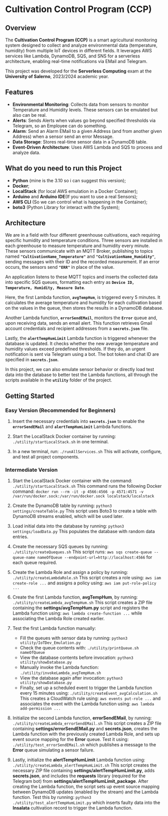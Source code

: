 # Cultivation Control Program (CCP)

## Overview

The **Cultivation Control Program (CCP)** is a smart agricultural monitoring system designed to collect and analyze environmental data (temperature, humidity) from multiple IoT devices in different fields. It leverages AWS services like Lambda, DynamoDB, SQS, and SNS for a serverless architecture, enabling real-time notifications via EMail and Telegram.

This project was developed for the **Serverless Computing** exam at the **University of Salerno**, 2023/2024 academic year.

## Features

- **Environmental Monitoring**: Collects data from sensors to monitor Temperature and Humidity levels. These sensors can be emulated but also can be real.
- **Alerts**: Sends Alerts when values go beyond specified thresholds via Telegram, so an Employee can do something.
- **Alarm**: Send an Alarm EMail to a given Address (and from another given Address) when a sensor send an error Message. 
- **Data Storage**: Stores real-time sensor data in a DynamoDB table.
- **Event-Driven Architecture**: Uses AWS Lambda and SQS to process and analyze data.
  
## What do you need to run this Project

- **Python** (mine is the 3.10 so i can suggest this version);
- **Docker**;
- **LocalStack** (for local AWS emulation in a Docker Container);
- **Arduino** and **Arduino IDE**(If you want to use a real Sensors);
- **AWS CLI** (So we can control what is happening in the Container);
- **boto3** (Python Library for interact with the System);

## Architecture

We are in a field with four different greenhouse cultivations, each requiring specific humidity and temperature conditions. Three sensors are installed in each greenhouse to measure temperature and humidity every minute. These sensors communicate with an MQTT Broker, publishing to topics named **`"CultivationName_Temperature"`** and **`"CultivationName_Humidity"`**, sending messages with their ID and the recorded measurement. If an error occurs, the sensors send **`"ERR"`** in place of the value.

An application listens to these MQTT topics and inserts the collected data into specific SQS queues, formatting each entry as **`Device ID, Temperature, Humidity, Measure Date`**.

Here, the first Lambda function, **`avgTempHum`**, is triggered every 5 minutes. It calculates the average temperature and humidity for each cultivation based on the values in the queue, then stores the results in a DynamoDB database.

Another Lambda function, **`errorSendEMail`**, monitors the **`Error`** queue and, upon receiving data, sends an email alert. This function retrieves Gmail account credentials and recipient addresses from a **`secrets.json`** file.

Lastly, the **`alertTempHumLimit`** Lambda function is triggered whenever the database is updated. It checks whether the new average temperature and humidity values exceed predefined thresholds. If they do, an urgent notification is sent via Telegram using a bot. The bot token and chat ID are specified in **`secrets.json`**.

In this project, we can also emulate sensor behavior or directly load test data into the database to better test the Lambda functions, all through the scripts available in the **`utility`** folder of the project.

## Getting Started

### Easy Version (Recommended for Beginners)

1. Insert the necessary credentials into **`secrets.json`** to enable the **`errorSendEMail`** and **`alertTempHumLimit`** Lambda functions.

2. Start the LocalStack Docker container by running:
   `./utility/startLocalStack.sh`
   in one terminal.

3. In a new terminal, run:
   `./runAllServices.sh`
   This will activate, configure, and test all project components.

### Intermediate Version

1. Start the LocalStack Docker container with the command:
   `./utility/startLocalStack.sh`
   This command runs the following Docker command:
   `docker run --rm -it -p 4566:4566 -p 4571:4571 -v /var/run/docker.sock:/var/run/docker.sock localstack/localstack`

2. Create the DynamoDB table by running:
   `python3 settings/createTable.py`
   This script uses Boto3 to create a table with DynamoDB streams enabled, which will be used later.

3. Load initial data into the database by running:
   `python3 settings/loadData.py`
   This populates the database with random data entries.

4. Create the necessary SQS queues by running:
   `./utility/createQueques.sh`
   This script runs:
   `aws sqs create-queue --queue-name nameOfQueue --endpoint-url=http://localhost:4566`
   for each queue required.

5. Create the Lambda Role and assign a policy by running:
   `./utility/createLambdaRole.sh`
   This script creates a role using:
   `aws iam create-role ...`
   and assigns a policy using:
   `aws iam put-role-policy ...`

6. Create the first Lambda function, **avgTempHum**, by running:
   `./utility/createLambda_avgTempHum.sh`
   This script creates a ZIP file containing the **settings/avgTempHum.py** script and registers the Lambda function using:
   `aws lambda create-function ...`
   while associating the Lambda Role created earlier.

7. Test the first Lambda function manually:
   - Fill the queues with sensor data by running:
     `python3 utility/IoTDev_Emulation.py`
   - Check the queue contents with:
     `./utility/printQueue.sh nameOfQueue`
   - View the database contents before invocation:
     `python3 utility/showDatabase.py`
   - Manually invoke the Lambda function:
     `./utility/invokeLambda_avgTempHum.sh`
   - View the database again after invocation:
     `python3 utility/showDatabase.py`
   - Finally, set up a scheduled event to trigger the Lambda function every 15 minutes using:
     `./utility/createEvent_avgCalculation.sh`
     This creates a CloudWatch rule using:
     `aws events put-role ...`
     and associates the event with the Lambda function using:
     `aws lambda add-permission ...`

8. Initialize the second Lambda function, **errorSendEMail**, by running:
   `./utility/createLambda_errorSendEMail.sh`
   This script creates a ZIP file containing **settings/errorSendEMail.py** and **secrets.json**, creates the Lambda function with the previously created Lambda Role, and sets up event source mapping for the **Error** queue. 
   Test it using:
   `./utility/test_errorSendEMail.sh`
   which publishes a message to the **Error** queue simulating a sensor failure.

9. Lastly, initialize the **alertTempHumLimit** Lambda function using:
   `./utility/createLambda_alertTempHumLimit.sh`
   This script creates the necessary ZIP file containing **settings/alertTempHumLimit.py**, adds **secrets.json**, and includes the **requests** library (required for the Telegram bot) from **settings/alertTempHumLimit_package**. After creating the Lambda function, the script sets up event source mapping between DynamoDB updates (enabled by the stream) and the Lambda function. 
   Test this by running:
   `python3 ./utility/test_alertTempHumLimit.py`
   which inserts faulty data into the **Insalata** cultivation record to trigger the Lambda function.
